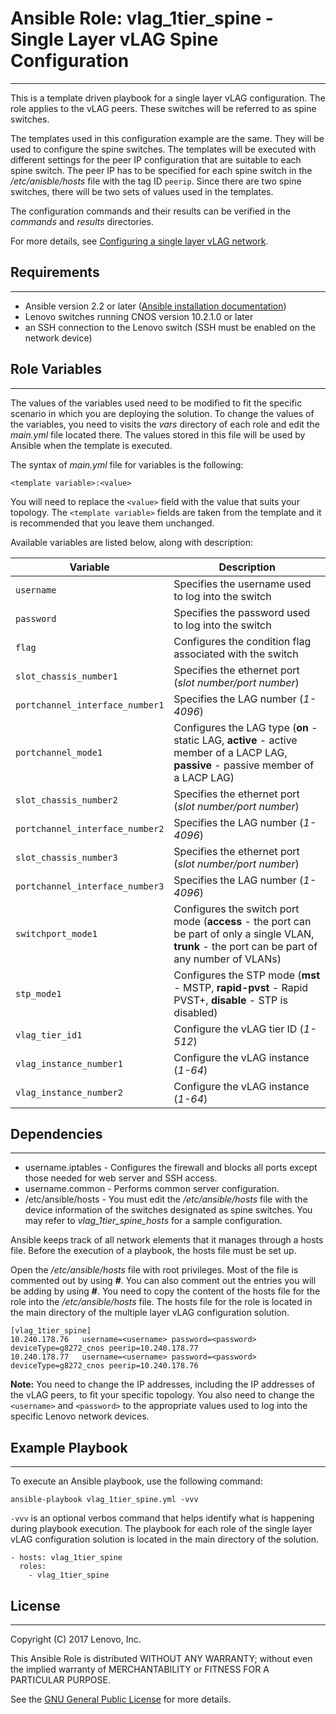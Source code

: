 # Ansible Role: vlag_1tier_spine - Single Layer vLAG Spine Configuration
---
<add role description below>

This is a template driven playbook for a single layer vLAG configuration. The role applies to the vLAG peers. These switches will be referred to as spine switches.

The templates used in this configuration example are the same. They will be used to configure the spine switches. The templates will be executed with different settings for the peer IP configuration that are suitable to each spine switch. The peer IP has to be specified for each spine switch in the */etc/anisble/hosts* file with the tag ID `peerip`. Since there are two spine switches, there will be two sets of values used in the templates.

The configuration commands and their results can be verified in the *commands* and *results* directories.

For more details, see [Configuring a single layer vLAG network](http://systemx.lenovofiles.com/help/index.jsp?topic=%2Fcom.lenovo.switchmgt.ansible.doc%2Fconfiguring_a_single_layer_vlag_using_ansible.html&cp=0_3_1_0_6).


## Requirements
---
<add role requirements information below>

- Ansible version 2.2 or later ([Ansible installation documentation](http://docs.ansible.com/ansible/intro_installation.html))
- Lenovo switches running CNOS version 10.2.1.0 or later
- an SSH connection to the Lenovo switch (SSH must be enabled on the network device)


## Role Variables
---
<add role variables information below>

The values of the variables used need to be modified to fit the specific scenario in which you are deploying the solution. To change the values of the variables, you need to visits the *vars* directory of each role and edit the *main.yml* file located there. The values stored in this file will be used by Ansible when the template is executed.

The syntax of *main.yml* file for variables is the following:

```
<template variable>:<value>
```

You will need to replace the `<value>` field with the value that suits your topology. The `<template variable>` fields are taken from the template and it is recommended that you leave them unchanged.

Available variables are listed below, along with description:

Variable | Description
--- | ---
`username` | Specifies the username used to log into the switch
`password` | Specifies the password used to log into the switch
`flag` | Configures the condition flag associated with the switch
`slot_chassis_number1` | Specifies the ethernet port (*slot number/port number*)
`portchannel_interface_number1` | Specifies the LAG number (*1-4096*)
`portchannel_mode1` | Configures the LAG type (**on** - static LAG, **active** - active member of a LACP LAG, **passive** - passive member of a LACP LAG)
`slot_chassis_number2` | Specifies the ethernet port (*slot number/port number*)
`portchannel_interface_number2` | Specifies the LAG number (*1-4096*)
`slot_chassis_number3` | Specifies the ethernet port (*slot number/port number*)
`portchannel_interface_number3` | Specifies the LAG number (*1-4096*)
`switchport_mode1` | Configures the switch port mode (**access** - the port can be part of only a single VLAN, **trunk** - the port can be part of any number of VLANs)
`stp_mode1` | Configures the STP mode (**mst** - MSTP, **rapid-pvst** - Rapid PVST+, **disable** - STP is disabled)
`vlag_tier_id1` | Configure the vLAG tier ID (*1-512*)
`vlag_instance_number1` | Configure the vLAG instance (*1-64*)
`vlag_instance_number2` | Configure the vLAG instance (*1-64*)


## Dependencies
---
<add dependencies information below>

- username.iptables - Configures the firewall and blocks all ports except those needed for web server and SSH access.
- username.common - Performs common server configuration.
- /etc/ansible/hosts - You must edit the */etc/ansible/hosts* file with the device information of the switches designated as spine switches. You may refer to *vlag_1tier_spine_hosts* for a sample configuration.

Ansible keeps track of all network elements that it manages through a hosts file. Before the execution of a playbook, the hosts file must be set up.

Open the */etc/ansible/hosts* file with root privileges. Most of the file is commented out by using **#**. You can also comment out the entries you will be adding by using **#**. You need to copy the content of the hosts file for the role into the */etc/ansible/hosts* file. The hosts file for the role is located in the main directory of the multiple layer vLAG configuration solution.

```
[vlag_1tier_spine]
10.240.178.76   username=<username> password=<password> deviceType=g8272_cnos peerip=10.240.178.77
10.240.178.77   username=<username> password=<password> deviceType=g8272_cnos peerip=10.240.178.76
```
**Note:** You need to change the IP addresses, including the IP addresses of the vLAG peers, to fit your specific topology. You also need to change the `<username>` and `<password>` to the appropriate values used to log into the specific Lenovo network devices.

  
## Example Playbook
---
<add playbook samples below>

To execute an Ansible playbook, use the following command:

```
ansible-playbook vlag_1tier_spine.yml -vvv
```

`-vvv` is an optional verbos command that helps identify what is happening during playbook execution. The playbook for each role of the single layer vLAG configuration solution is located in the main directory of the solution.

```
- hosts: vlag_1tier_spine
  roles:
    - vlag_1tier_spine
```



## License
---
<add license information below>
Copyright (C) 2017 Lenovo, Inc.

This Ansible Role is distributed WITHOUT ANY WARRANTY; without even the implied warranty of MERCHANTABILITY or FITNESS FOR A PARTICULAR PURPOSE.  

See the [GNU General Public License](http://www.gnu.org/licenses/) for more details.